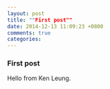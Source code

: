 ```yaml
---
layout: post
title: ""First post""
date: 2014-12-13 11:09:23 +0800
comments: true
categories: 
---
```

### First post

Hello from Ken Leung.